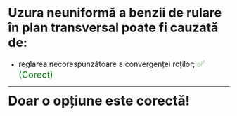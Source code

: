# Uzura neuniformă a benzii de rulare în plan transversal poate fi cauzată de:

- <span style="font-size: larger;">reglarea necorespunzătoare a convergenței roților; <span style="color: green; font-size: larger;">✅ (Corect)</span></span>

---

<span style="font-size: 30px; font-weight: bold;">**Doar o opțiune este corectă!**</span>